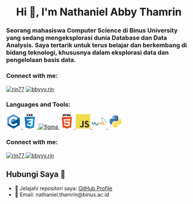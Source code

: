 <h1 align="center">Hi 👋, I'm Nathaniel Abby Thamrin</h1>
<h3 align="left">Seorang mahasiswa Computer Science di Binus University yang sedang mengeksplorasi dunia Database dan Data Analysis. Saya tertarik untuk terus belajar dan berkembang di bidang teknologi, khususnya dalam eksplorasi data dan pengelolaan basis data.</h3>

<h3 align="left">Connect with me:</h3>
<p align="left">
<a href="https://linkedin.com/in/rin77" target="blank"><img align="center" src="https://raw.githubusercontent.com/rahuldkjain/github-profile-readme-generator/master/src/images/icons/Social/linked-in-alt.svg" alt="rin77" height="30" width="40" /></a>
<a href="https://instagram.com/bbyyy.rin" target="blank"><img align="center" src="https://raw.githubusercontent.com/rahuldkjain/github-profile-readme-generator/master/src/images/icons/Social/instagram.svg" alt="bbyyy.rin" height="30" width="40" /></a>
</p>

<h3 align="left">Languages and Tools:</h3>
<p align="left"> <a href="https://www.cprogramming.com/" target="_blank" rel="noreferrer"> <img src="https://raw.githubusercontent.com/devicons/devicon/master/icons/c/c-original.svg" alt="c" width="40" height="40"/> </a> <a href="https://www.w3schools.com/css/" target="_blank" rel="noreferrer"> <img src="https://raw.githubusercontent.com/devicons/devicon/master/icons/css3/css3-original-wordmark.svg" alt="css3" width="40" height="40"/> </a> <a href="https://www.figma.com/" target="_blank" rel="noreferrer"> <img src="https://www.vectorlogo.zone/logos/figma/figma-icon.svg" alt="figma" width="40" height="40"/> </a> <a href="https://www.w3.org/html/" target="_blank" rel="noreferrer"> <img src="https://raw.githubusercontent.com/devicons/devicon/master/icons/html5/html5-original-wordmark.svg" alt="html5" width="40" height="40"/> </a> <a href="https://developer.mozilla.org/en-US/docs/Web/JavaScript" target="_blank" rel="noreferrer"> <img src="https://raw.githubusercontent.com/devicons/devicon/master/icons/javascript/javascript-original.svg" alt="javascript" width="40" height="40"/> </a> <a href="https://www.mysql.com/" target="_blank" rel="noreferrer"> <img src="https://raw.githubusercontent.com/devicons/devicon/master/icons/mysql/mysql-original-wordmark.svg" alt="mysql" width="40" height="40"/> </a> <a href="https://www.python.org" target="_blank" rel="noreferrer"> <img src="https://raw.githubusercontent.com/devicons/devicon/master/icons/python/python-original.svg" alt="python" width="40" height="40"/> </a> </p>

<h3 align="left">Connect with me:</h3>
<p align="left">
  <a href="https://linkedin.com/in/rin77" target="_blank" rel="noopener noreferrer">
    <img align="center" src="https://raw.githubusercontent.com/rahuldkjain/github-profile-readme-generator/master/src/images/icons/Social/linked-in-alt.svg" alt="rin77" height="30" width="40" />
  </a>
  <a href="https://instagram.com/bbyyy.rin" target="_blank" rel="noopener noreferrer">
    <img align="center" src="https://raw.githubusercontent.com/rahuldkjain/github-profile-readme-generator/master/src/images/icons/Social/instagram.svg" alt="bbyyy.rin" height="30" width="40" />
  </a>
</p>



<h2 align="left">Hubungi Saya 📢</h2>
<ul>
  <li>🔎 Jelajahi repositori saya: <a href="https://github.com/Eresh666?tab=repositories" target="_blank">GitHub Profile</a></li>
  <li>📧 Email: nathaniel.thamrin@binus.ac.id</li>
</ul>


